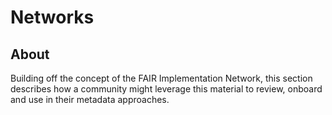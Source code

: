 # Networks

## About

Building off the concept of the FAIR Implementation Network,
this section describes how a community might leverage this material
to review, onboard and use in their metadata approaches.


